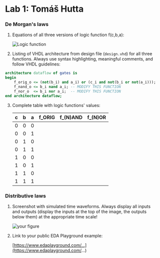 # Lab 1: Tomáš Hutta

### De Morgan's laws

1. Equations of all three versions of logic function f(c,b,a):

   ![Logic function](images/equations.png)

2. Listing of VHDL architecture from design file (`design.vhd`) for all three functions. Always use syntax highlighting, meaningful comments, and follow VHDL guidelines:

```vhdl
architecture dataflow of gates is
begin
    f_orig_o <= (not(b_i) and a_i) or (c_i and not(b_i or not(a_i)));
    f_nand_o <= b_i nand a_i; -- MODIFY THIS FUNCTION
    f_nor_o  <= b_i nor a_i;  -- MODIFY THIS FUNCTION
end architecture dataflow;
```

3. Complete table with logic functions' values:

   | **c** | **b** |**a** | **f_ORIG** | **f_(N)AND** | **f_(N)OR** |
   | :-: | :-: | :-: | :-: | :-: | :-: |
   | 0 | 0 | 0 |  |  |  |
   | 0 | 0 | 1 |  |  |  |
   | 0 | 1 | 0 |  |  |  |
   | 0 | 1 | 1 |  |  |  |
   | 1 | 0 | 0 |  |  |  |
   | 1 | 0 | 1 |  |  |  |
   | 1 | 1 | 0 |  |  |  |
   | 1 | 1 | 1 |  |  |  |

### Distributive laws

1. Screenshot with simulated time waveforms. Always display all inputs and outputs (display the inputs at the top of the image, the outputs below them) at the appropriate time scale!

   ![your figure]()

2. Link to your public EDA Playground example:

   [https://www.edaplayground.com/...](https://www.edaplayground.com/...)